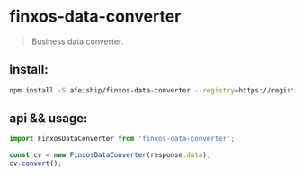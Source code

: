 # finxos-data-converter
> Business data converter.


## install:
```bash
npm install -S afeiship/finxos-data-converter --registry=https://registry.npm.taobao.org
```

## api && usage:
```js
import FinxosDataConverter from 'finxos-data-converter';

const cv = new FinxosDataConverter(response.data);
cv.convert();
```

